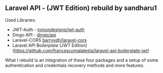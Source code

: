 ## Laravel API - (JWT Edition) rebuild by sandharu1

Used Libraries:

* JWT-Auth - [tymondesigns/jwt-auth](https://github.com/tymondesigns/jwt-auth)
* Dingo API - [dingo/api](https://github.com/dingo/api)
* Laravel-CORS [barryvdh/laravel-cors](http://github.com/barryvdh/laravel-cors)
* Laravel API Boilerplate (JWT Edition)(https://github.com/francescomalatesta/laravel-api-boilerplate-jwt)

What I rebuild is an integration of these four packages and a setup of some authentication and credentials recovery methods and more features.
